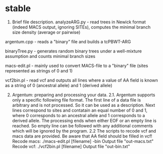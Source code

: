 # stable
1. Brief file description.
analyzeARG.py - read trees in Newick format (indeed MACS output, ignoring SITEs), computes the minimal branch size density (average or pairwise)

argentum.cpp - reads a "binary" file and builds a tcPBWT-ARG

binaryTree.py - generates random binary trees under a well-mixture assumption and counts minimal branch sizes

macs-edit.pl - mainly used to convert MACS-file to a "binary" file (sites represented as strings of 0 and 1)

vcf2bin.pl - read vcf and outputs all lines where a value of AA field is known as a string of 0 (ancestral allele) and 1 (derived allele)

2. Argentum: preparing and processing your data.
2.1. Argentum supports only a specific following file format. The first line of a data file is arbitrary and is not processed. So it can be used as a description. Next lines correspond to sites and contatain an equal number of 0 and 1, where 0 corresponds to an ancestral allele and 1 corresponds to a derived allele. The processing ends when either EOF or an empty line is reached. So empty line can be followed with any additional comments which will be ignored by the program.
2.2 The scripts to recode vcf and macs data are provided. Be aware that AA field should be filled in vcf!
Recode macs: ./macs-edit.pl [filename] -bin    Output file "out-macs.txt"
Recode vcf:  ./vcf2bin.pl [filename]           Output file "out-bin.txt"
